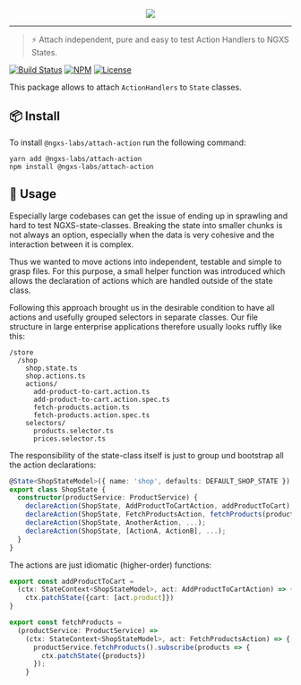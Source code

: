 <p align="center">
  <img src="https://raw.githubusercontent.com/ngxs-labs/emitter/master/docs/assets/logo.png">
</p>

---

> ⚡️ Attach independent, pure and easy to test Action Handlers to NGXS States.

[![Build Status](https://travis-ci.com/ngxs-labs/attach-action.svg?branch=master)](https://travis-ci.com/ngxs-labs/attach-action)
[![NPM](https://badge.fury.io/js/%40ngxs-labs%2Fattach-action.svg)](https://www.npmjs.com/package/@ngxs-labs/attach-action)
[![License](https://img.shields.io/badge/License-MIT-green.svg)](https://github.com/ngxs-labs/attach-action/blob/master/LICENSE)

This package allows to attach `ActionHandlers` to `State` classes.

## 📦 Install

To install `@ngxs-labs/attach-action` run the following command:

```console
yarn add @ngxs-labs/attach-action
npm install @ngxs-labs/attach-action
```

## 🔨 Usage

Especially large codebases can get the issue of ending up in sprawling and hard to test NGXS-state-classes. Breaking the state into smaller chunks is not always an option, especially when the data is very cohesive and the interaction between it is complex.

Thus we wanted to move actions into independent, testable and simple to grasp files. For this purpose, a small helper function was introduced which allows the declaration of actions which are handled outside of the state class.

Following this approach brought us in the desirable condition to have all actions and usefully grouped selectors in separate classes. Our file structure in large enterprise applications therefore usually looks ruffly like this:

```
/store
  /shop
    shop.state.ts
    shop.actions.ts
    actions/ 
      add-product-to-cart.action.ts
      add-product-to-cart.action.spec.ts
      fetch-products.action.ts
      fetch-products.action.spec.ts
    selectors/
      products.selector.ts
      prices.selector.ts
```

The responsibility of the state-class itself is just to group und bootstrap all the action declarations: 

```typescript
@State<ShopStateModel>({ name: 'shop', defaults: DEFAULT_SHOP_STATE })
export class ShopState {
  constructor(productService: ProductService) {
    declareAction(ShopState, AddProductToCartAction, addProductToCart);
    declareAction(ShopState, FetchProductsAction, fetchProducts(productService));
    declareAction(ShopState, AnotherAction, ...);
    declareAction(ShopState, [ActionA, ActionB], ...);
  }
}
``` 

The actions are just idiomatic (higher-order) functions: 
```typescript
export const addProductToCart =
  (ctx: StateContext<ShopStateModel>, act: AddProductToCartAction) => {
    ctx.patchState({cart: [act.product]})
}

export const fetchProducts =
  (productService: ProductService) =>
    (ctx: StateContext<ShopStateModel>, act: FetchProductsAction) => {
      productService.fetchProducts().subscribe(products => {
        ctx.patchState({products})
      });
    }
```
